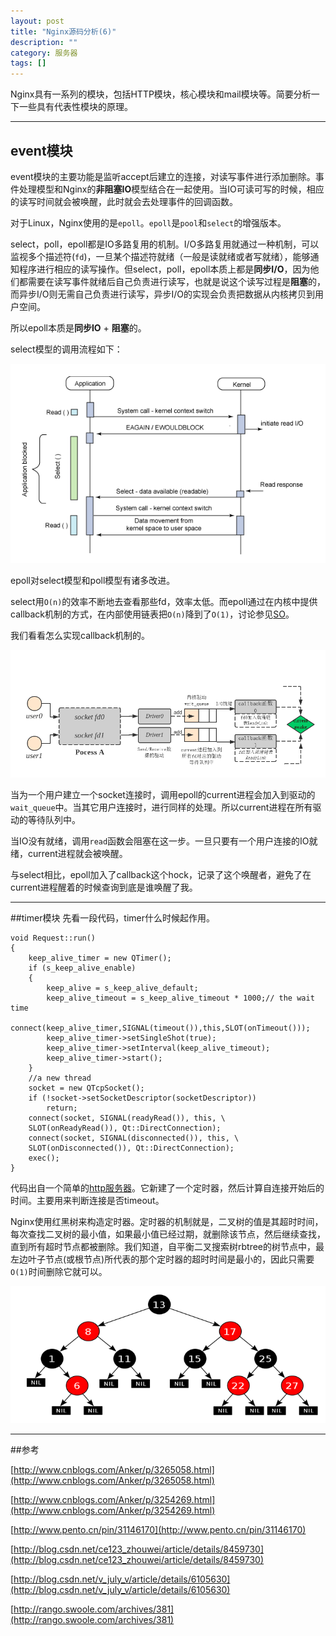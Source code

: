 ```yaml
---
layout: post
title: "Nginx源码分析(6)"
description: ""
category: 服务器
tags: []
---
```


Nginx具有一系列的模块，包括HTTP模块，核心模块和mail模块等。简要分析一下一些具有代表性模块的原理。

-----------------------------------------------------------

## event模块
event模块的主要功能是监听accept后建立的连接，对读写事件进行添加删除。事件处理模型和Nginx的**非阻塞IO**模型结合在一起使用。当IO可读可写的时候，相应的读写时间就会被唤醒，此时就会去处理事件的回调函数。

对于Linux，Nginx使用的是`epoll`。`epoll`是`pool`和`select`的增强版本。

select，poll，epoll都是IO多路复用的机制。I/O多路复用就通过一种机制，可以监视多个描述符(`fd`)，一旦某个描述符就绪（一般是读就绪或者写就绪），能够通知程序进行相应的读写操作。但select，poll，epoll本质上都是**同步I/O**，因为他们都需要在读写事件就绪后自己负责进行读写，也就是说这个读写过程是**阻塞**的，而异步I/O则无需自己负责进行读写，异步I/O的实现会负责把数据从内核拷贝到用户空间。

所以epoll本质是**同步IO** + **阻塞**的。

select模型的调用流程如下：

![](/assets/images/nginx-6-1.png)

epoll对select模型和poll模型有诸多改进。

select用`O(n)`的效率不断地去查看那些fd，效率太低。而epoll通过在内核中提供callback机制的方式，在内部使用链表把`O(n)`降到了`O(1)`，讨论参见[SO](http://stackoverflow.com/questions/6474602/does-epoll-do-its-job-in-o1)。

我们看看怎么实现callback机制的。

![](/assets/images/nginx-6-2.png)

当为一个用户建立一个socket连接时，调用epoll的current进程会加入到驱动的`wait_queue`中。当其它用户连接时，进行同样的处理。所以current进程在所有驱动的等待队列中。

当IO没有就绪，调用`read`函数会阻塞在这一步。一旦只要有一个用户连接的IO就绪，current进程就会被唤醒。

与select相比，epoll加入了callback这个hock，记录了这个唤醒者，避免了在current进程醒着的时候查询到底是谁唤醒了我。

-----------------------------------------------------------

##timer模块
先看一段代码，timer什么时候起作用。

```
void Request::run()
{
    keep_alive_timer = new QTimer();
    if (s_keep_alive_enable)
    {
        keep_alive = s_keep_alive_default;
        keep_alive_timeout = s_keep_alive_timeout * 1000;// the wait time
        connect(keep_alive_timer,SIGNAL(timeout()),this,SLOT(onTimeout()));
        keep_alive_timer->setSingleShot(true);
        keep_alive_timer->setInterval(keep_alive_timeout);
        keep_alive_timer->start();
    }
    //a new thread
    socket = new QTcpSocket();
    if (!socket->setSocketDescriptor(socketDescriptor))
        return;
    connect(socket, SIGNAL(readyRead()), this, \
    SLOT(onReadyRead()), Qt::DirectConnection);
    connect(socket, SIGNAL(disconnected()), this, \
    SLOT(onDisconnected()), Qt::DirectConnection);
    exec();
}
```

代码出自一个简单的[http服务器](https://github.com/Huangtuzhi/Tinyhttpd/blob/master/request.cpp)。它新建了一个定时器，然后计算自连接开始后的时间。主要用来判断连接是否timeout。

Nginx使用红黑树来构造定时器。定时器的机制就是，二叉树的值是其超时时间，每次查找二叉树的最小值，如果最小值已经过期，就删除该节点，然后继续查找，直到所有超时节点都被删除。我们知道，自平衡二叉搜索树rbtree的树节点中，最左边叶子节点(或根节点)所代表的那个定时器的超时时间是最小的，因此只需要`O(1)`时间删除它就可以。

![](/assets/images/nginx-6-3.png)

-----------------------------------------------------------

##参考

[http://www.cnblogs.com/Anker/p/3265058.html](http://www.cnblogs.com/Anker/p/3265058.html)

[http://www.cnblogs.com/Anker/p/3254269.html](http://www.cnblogs.com/Anker/p/3254269.html)

[http://www.pento.cn/pin/31146170](http://www.pento.cn/pin/31146170)

[http://blog.csdn.net/ce123_zhouwei/article/details/8459730](http://blog.csdn.net/ce123_zhouwei/article/details/8459730)

[http://blog.csdn.net/v_july_v/article/details/6105630](http://blog.csdn.net/v_july_v/article/details/6105630)

[http://rango.swoole.com/archives/381](http://rango.swoole.com/archives/381)



